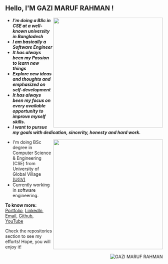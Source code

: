 ## Hello, I'M GAZI MARUF RAHMAN !

<img align="right" width="350" src="https://github-readme-stats.vercel.app/api?username=0xM42UF&theme=dracula&hide_border=false&include_all_commits=false&count_private=true"/>


- ***I'm doing a BSc in CSE at a well-known university in Bangladesh***
- ***I am basically a Software Engineer***
- ***It has always been my Passion to learn new things***
- ***Explore new ideas and thoughts and emphasized on self-development***
- ***It has always been my focus on every available opportunity to improve myself skills.***
- ***I want to pursue my goals with dedication, sincerity, honesty and hard work.***


<img align="right" width="350" src="https://github-readme-stats.vercel.app/api/top-langs/?username=0xM42UF&hide=html,css,php,javascript,scss&theme=dracula&hide_border=false&include_all_commits=false&count_private=true&layout=compact"/>


- I'm doing BSc degree in Computer Science & Engineering (CSE) from University of Global Village [(UGV)](https://ugv.edu.bd)
- Currently working in software engineering.


**To know more:**  [Portfolio](https://0xm42uf.me), [LinkedIn](https://www.linkedin.com/in/gazi-maruf-rahman-a357b31a5), [Email](mailto:telapokaworld@gmail.com), [Github](https://github.com/0xM42UF), [YouTube](https://www.youtube.com/channel/0xM42UF)
<br/>

Check the repositories section to see my efforts! Hope, you will enjoy it!
<br/>


<p><img align='right' src="https://komarev.com/ghpvc/?username=0xM42UF" alt="GAZI MARUF RAHMAN" /> </p>

